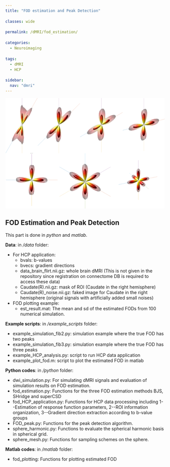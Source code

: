 ```yaml
---
title: "FOD estimation and Peak Detection"

classes: wide

permalink: /dMRI/fod_estimation/

categories:
  - Neuroimaging

tags:
  - dMRI
  - HCP

sidebar:
  nav: "dmri"
---
```


![Estimated FOD via BJS](/assets/images/dmri/bjs.png)

## FOD Estimation and Peak Detection
This part is done in *python* and *matlab*.

**Data**: in  */data* folder: 

- For HCP application: 
	- bvals: b-values
	- bvecs: gradient directions
	- data_brain_flirt.nii.gz: whole brain dMRI (This is not given in the repository since registration on connectome DB is required to access these data)
	- Caudate(R).nii.gz: mask of ROI (Caudate in the right hemisphere)
	- Caudate(R)_noise.nii.gz: faked image for Caudate in the right hemisphere (original signals with artificially added small noises)
- FOD plotting example: 
	- est_result.mat: The mean and sd of the estimated FODs from 100 numerical simulation.

**Example scripts**: in */example_scripts* folder: 

- example_simulation_fib2.py: simulation example where the true FOD has two peaks
- example_simulation_fib3.py: simulation example where the true FOD has three peaks
- example_HCP_analysis.py: script to run HCP data application
- example_plot_fod.m: script to plot the estimated FOD in matlab

**Python codes**: in */python* folder: 

- dwi_simulation.py: For simulating dMRI signals and evaluation of simulation results on FOD estimation. 
- fod_estimation.py: Functions for the three FOD estimation methods BJS, SHridge and superCSD
- fod_HCP_application.py: Functions for HCP data processing including 1--Estimation of response function parameters, 2--ROI information organization, 3--Gradient direction extraction according to b-value groups
- FOD_peak.py: Functions for the peak detection algorithm. 
- sphere_harmonic.py: Functions to evaluate the spherical harmonic basis in spherical grid.
- sphere_mesh.py: Functions for sampling schemes on the sphere. 

**Matlab codes**: in */matlab* folder:

- fod_plotting: Functions for plotting estimated FOD 
